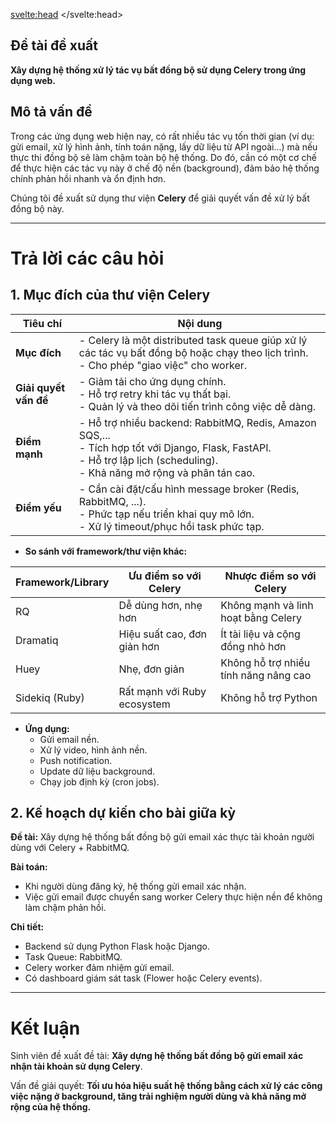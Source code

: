 <svelte:head>
	<title>Plan</title>
</svelte:head>

## Đề tài đề xuất

**Xây dựng hệ thống xử lý tác vụ bất đồng bộ sử dụng Celery trong ứng dụng web.**

## Mô tả vấn đề

Trong các ứng dụng web hiện nay, có rất nhiều tác vụ tốn thời gian (ví dụ: gửi email, xử lý hình ảnh, tính toán nặng, lấy dữ liệu từ API ngoài...) mà nếu thực thi đồng bộ sẽ làm chậm toàn bộ hệ thống. Do đó, cần có một cơ chế để thực hiện các tác vụ này ở chế độ nền (background), đảm bảo hệ thống chính phản hồi nhanh và ổn định hơn.

Chúng tôi đề xuất sử dụng thư viện **Celery** để giải quyết vấn đề xử lý bất đồng bộ này.

---

# Trả lời các câu hỏi
## 1. Mục đích của thư viện Celery

| **Tiêu chí**       | **Nội dung**                                                                                                                                   |
|--------------------|------------------------------------------------------------------------------------------------------------------------------------------------|
| **Mục đích**       | - Celery là một distributed task queue giúp xử lý các tác vụ bất đồng bộ hoặc chạy theo lịch trình.<br>- Cho phép "giao việc" cho worker.   |
| **Giải quyết vấn đề** | - Giảm tải cho ứng dụng chính.<br>- Hỗ trợ retry khi tác vụ thất bại.<br>- Quản lý và theo dõi tiến trình công việc dễ dàng.               |
| **Điểm mạnh**      | - Hỗ trợ nhiều backend: RabbitMQ, Redis, Amazon SQS,...<br>- Tích hợp tốt với Django, Flask, FastAPI.<br>- Hỗ trợ lập lịch (scheduling).<br>- Khả năng mở rộng và phân tán cao. |
| **Điểm yếu**       | - Cần cài đặt/cấu hình message broker (Redis, RabbitMQ, ...).<br>- Phức tạp nếu triển khai quy mô lớn.<br>- Xử lý timeout/phục hồi task phức tạp. |


- **So sánh với framework/thư viện khác:**

| Framework/Library | Ưu điểm so với Celery         | Nhược điểm so với Celery         |
|-------------------|-------------------------------|----------------------------------|
| RQ                | Dễ dùng hơn, nhẹ hơn           | Không mạnh và linh hoạt bằng Celery |
| Dramatiq          | Hiệu suất cao, đơn giản hơn     | Ít tài liệu và cộng đồng nhỏ hơn   |
| Huey              | Nhẹ, đơn giản                  | Không hỗ trợ nhiều tính năng nâng cao |
| Sidekiq (Ruby)    | Rất mạnh với Ruby ecosystem    | Không hỗ trợ Python              |

- **Ứng dụng:**
  - Gửi email nền.
  - Xử lý video, hình ảnh nền.
  - Push notification.
  - Update dữ liệu background.
  - Chạy job định kỳ (cron jobs).

## 2. Kế hoạch dự kiến cho bài giữa kỳ

**Đề tài:** Xây dựng hệ thống bất đồng bộ gửi email xác thực tài khoản người dùng với Celery + RabbitMQ.

**Bài toán:**
- Khi người dùng đăng ký, hệ thống gửi email xác nhận.
- Việc gửi email được chuyển sang worker Celery thực hiện nền để không làm chậm phản hồi.

**Chi tiết:**
- Backend sử dụng Python Flask hoặc Django.
- Task Queue: RabbitMQ.
- Celery worker đảm nhiệm gửi email.
- Có dashboard giám sát task (Flower hoặc Celery events).

---

# Kết luận

Sinh viên đề xuất đề tài: **Xây dựng hệ thống bất đồng bộ gửi email xác nhận tài khoản sử dụng Celery**.

Vấn đề giải quyết: **Tối ưu hóa hiệu suất hệ thống bằng cách xử lý các công việc nặng ở background, tăng trải nghiệm người dùng và khả năng mở rộng của hệ thống.**